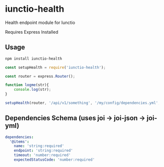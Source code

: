 # iunctio-health
Health endpoint module for Iunctio

Requires Express Installed

## Usage

```bash
npm install iunctio-health
```

```js
const setupHealth = require('iunctio-health');

const router = express.Router();

function logme(str){
    console.log(str);
}

setupHealth(router, '/api/v1/something', '/my/config/dependencies.yml', logme);
```

## Dependencies Schema (uses joi -> joi-json -> joi-yml)

```yml
dependencies:
  '@items':
    name: 'string:required'
    endpoint: 'string:required'
    timeout: 'number:required'
    expectedStatusCode: 'number:required'
```